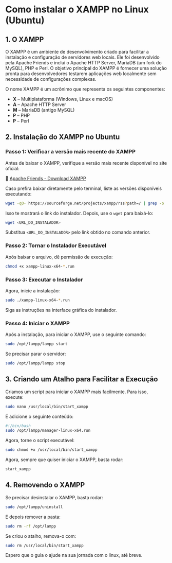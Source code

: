 # Como instalar o XAMPP no Linux (Ubuntu)

## 1. O XAMPP

O XAMPP é um ambiente de desenvolvimento criado para facilitar a instalação e configuração de servidores web locais. Ele foi desenvolvido pela Apache Friends e inclui o Apache HTTP Server, MariaDB (um fork do MySQL), PHP e Perl. O objetivo principal do XAMPP é fornecer uma solução pronta para desenvolvedores testarem aplicações web localmente sem necessidade de configurações complexas.  

O nome XAMPP é um acrônimo que representa os seguintes componentes:  

- **X** – Multiplataforma (Windows, Linux e macOS)
- **A** – Apache HTTP Server
- **M** – MariaDB (antigo MySQL)
- **P** – PHP
- **P** – Perl

## 2. Instalação do XAMPP no Ubuntu

### Passo 1: Verificar a versão mais recente do XAMPP

Antes de baixar o XAMPP, verifique a versão mais recente disponível no site oficial:

🔗 [Apache Friends - Download XAMPP](https://www.apachefriends.org/pt_br/download.html)

Caso prefira baixar diretamente pelo terminal, liste as versões disponíveis executando:

```sh
wget -qO- https://sourceforge.net/projects/xampp/rss?path=/ | grep -o 'https://.*xampp-linux-x64-.*-installer.run' | head -n 1
```

Isso te mostrará o link do instalador. Depois, use o `wget` para baixá-lo:

```sh
wget <URL_DO_INSTALADOR>
```

Substitua `<URL_DO_INSTALADOR>` pelo link obtido no comando anterior.

### Passo 2: Tornar o Instalador Executável

Após baixar o arquivo, dê permissão de execução:

```sh
chmod +x xampp-linux-x64-*.run
```

### Passo 3: Executar o Instalador

Agora, inicie a instalação:

```sh
sudo ./xampp-linux-x64-*.run
```

Siga as instruções na interface gráfica do instalador.

### Passo 4: Iniciar o XAMPP

Após a instalação, para iniciar o XAMPP, use o seguinte comando:

```sh
sudo /opt/lampp/lampp start
```

Se precisar parar o servidor:

```sh
sudo /opt/lampp/lampp stop
```

## 3. Criando um Atalho para Facilitar a Execução

Criamos um script para iniciar o XAMPP mais facilmente. Para isso, execute:

```sh
sudo nano /usr/local/bin/start_xampp
```

E adicione o seguinte conteúdo:

```sh
#!/bin/bash
sudo /opt/lampp/manager-linux-x64.run
```

Agora, torne o script executável:

```sh
sudo chmod +x /usr/local/bin/start_xampp
```

Agora, sempre que quiser iniciar o XAMPP, basta rodar:

```sh
start_xampp
```

## 4. Removendo o XAMPP

Se precisar desinstalar o XAMPP, basta rodar:

```sh
sudo /opt/lampp/uninstall
```

E depois remover a pasta:

```sh
sudo rm -rf /opt/lampp
```

Se criou o atalho, remova-o com:

```sh
sudo rm /usr/local/bin/start_xampp
```

Espero que o guia o ajude na sua jornada com o linux, até breve. 


